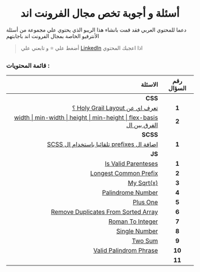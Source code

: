 <div align=center>
  <h1>أسئلة و أجوبة تخص مجال الفرونت اند</h1>
  </div>
  
دعما للمحتوي العربي فقد قمت بانشاء هذا الريبو الذي يحتوي علي مجموعة من أسئلة الأنترفيو الخاصة بمجال الفرونت اند باجابتهم 


> أضغط علي :star: و تابعني علي [LinkedIn](https://linkedin.com/in/ak-ram) اذا اعجبك المحتوي 


### قائمة المحتويات :


|                                                                                                                                                                                                                                                                                                         **الاسئلة** | **رقم السؤال** |
|--------------------------------------------------------------------------------------------------------------------------------------------------------------------------------------------------------------------------------------------------------------------------------------------------------------------:|:--------------:|
|                                                                                                                                                                                                                                                                                                             **CSS** |                |
|                                                                                                                                         [؟ Holy Grail Layout تعرف اي عن](https://github.com/Ak-ram/Frontend-Interview-Questions/blob/master/css/Holy%20Grail%20Layout%20%D9%8A%D8%B9%D9%86%D9%8A%20%D8%A7%D9%8A.md) |      **1**     |
| [width \| min-width \| height \| min-height \| flex-basis الفرق بين ال](https://github.com/Ak-ram/Frontend-Interview-Questions/blob/master/css/width%20%7C%20min-width%20%7C%20height%20%7C%20min-height%20%7C%20flex-basis%20%D9%85%D8%A7%20%D9%87%D9%88%20%D8%A7%D9%84%D9%81%D8%B1%D9%82%20%D8%A8%D9%8A%D9%86.md) |      **2**     |
|                                                                                                                                                                                                                                                                                                            **SCSS** |                |
|                                           [SCSS تلقائيا باستخدام ال prefixes اضافة ال ](https://github.com/Ak-ram/Frontend-Interview-Questions/blob/master/scss/%D8%A8%D8%B4%D9%83%D9%84%20%D8%AA%D9%84%D9%82%D8%A7%D8%A6%D9%8A%20prefixes%20%D8%A7%D8%B2%D8%A7%D9%8A%20%D8%AA%D8%B6%D9%8A%D9%81%20%D8%A7%D9%84.md) |      **1**     |
|                                                                                                                                                                                                                                                                                                              **JS** |                |
|                                                                                                                                                                                          [Is Valid Parenteses](https://github.com/Ak-ram/Frontend-Interview-Questions/tree/master/leetcode/Is%20Valid%20Parenteses) |      **1**     |
|                                                                                                                                                                                      [Longest Common Prefix](https://github.com/Ak-ram/Frontend-Interview-Questions/tree/master/leetcode/Longest%20Common%20Prefix) |      **2**     |
|                                                                                                                                                                                                              [My Sqrt(x)](https://github.com/Ak-ram/Frontend-Interview-Questions/tree/master/leetcode/My%20Sqrt(x)) |      **3**     |
|                                                                                                                                                                                           [Palindrome Number](https://github.com/Ak-ram/Frontend-Interview-Questions/tree/master/leetcode/Palindrome%20Number_Easy) |      **4**     |
|                                                                                                                                                                                                                  [Plus One](https://github.com/Ak-ram/Frontend-Interview-Questions/tree/master/leetcode/Plus%20One) |      **5**     |
|                                                                                                                                                      [Remove Duplicates From Sorted Array](https://github.com/Ak-ram/Frontend-Interview-Questions/tree/master/leetcode/Remove%20Duplicates%20From%20Sorted%20Array) |      **6**     |
|                                                                                                                                                                                           [Roman To Integer](https://github.com/Ak-ram/Frontend-Interview-Questions/tree/master/leetcode/Roman%20To%20Integer_Easy) |      **7**     |
|                                                                                                                                                                                                        [Single Number](https://github.com/Ak-ram/Frontend-Interview-Questions/tree/master/leetcode/Single%20Number) |      **8**     |
|                                                                                                                                                                                                               [Two Sum](https://github.com/Ak-ram/Frontend-Interview-Questions/tree/master/leetcode/Two%20Sum_Easy) |      **9**     |
|                                                                                                                                                                                   [Valid Palindrom Phrase](https://github.com/Ak-ram/Frontend-Interview-Questions/tree/master/leetcode/Valid%20Palindrome%20Phrase) |     **10**     |
|                                                                                                                                                                                                                                                                                                                     |     **11**     |

